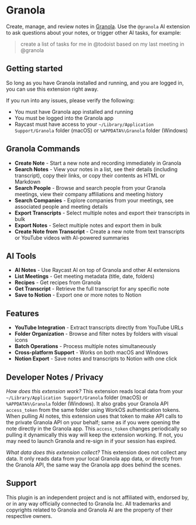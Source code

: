 # Granola

Create, manage, and review notes in [Granola](https://www.granola.ai/). Use the `@granola` AI extension to ask questions about your notes, or trigger other AI tasks, for example:
> create a list of tasks for me in @todoist based on my last meeting in @granola

## Getting started
So long as you have Granola installed and running, and you are logged in, you can use this extension right away.

If you run into any issues, please verify the following:
- You must have Granola app installed and running
- You must be logged into the Granola app
- Raycast must have access to your `~/Library/Application Support/Granola` folder (macOS) or `%APPDATA%\Granola` folder (Windows)

## Granola Commands
- **Create Note** - Start a new note and recording immediately in Granola
- **Search Notes** - View your notes in a list, see their details (including transcript), copy their links, or copy their contents as HTML or Markdown
- **Search People** - Browse and search people from your Granola meetings, view their company affiliations and meeting history
- **Search Companies** - Explore companies from your meetings, see associated people and meeting details
- **Export Transcripts** - Select multiple notes and export their transcripts in bulk
- **Export Notes** - Select multiple notes and export them in bulk
- **Create Note from Transcript** - Create a new note from text transcripts or YouTube videos with AI-powered summaries

## AI Tools
- **AI Notes** - Use Raycast AI on top of Granola and other AI extensions
- **List Meetings** - Get meeting metadata (title, date, folders)
- **Recipes** - Get recipes from Granola
- **Get Transcript** - Retrieve the full transcript for any specific note
- **Save to Notion** - Export one or more notes to Notion

## Features
- **YouTube Integration** - Extract transcripts directly from YouTube URLs
- **Folder Organization** - Browse and filter notes by folders with visual icons
- **Batch Operations** - Process multiple notes simultaneously
- **Cross-platform Support** - Works on both macOS and Windows
- **Notion Export** - Save notes and transcripts to Notion with one click

## Developer Notes / Privacy
*How does this extension work?*
This extension reads local data from your `~/Library/Application Support/Granola` folder (macOS) or `%APPDATA%\Granola` folder (Windows). It also grabs your Granola API `access_token` from the same folder using WorkOS authentication tokens. When pulling AI notes, this extension uses that token to make API calls to the private Granola API on your behalf; same as if you were opening the note directly in the Granola app. This `access_token` changes periodically so pulling it dynamically this way will keep the extension working. If not, you may need to launch Granola and re-sign in if your session has expired.

*What data does this extension collect?*
This extension does not collect any data. It only reads data from your local Granola app data, or directly from the Granola API, the same way the Granola app does behind the scenes.

## Support
This plugin is an independent project and is not affiliated with, endorsed by, or in any way officially connected to Granola Inc. All trademarks and copyrights related to Granola and Granola AI are the property of their respective owners.